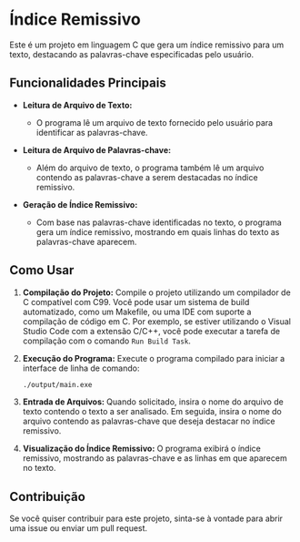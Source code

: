 # Índice Remissivo

Este é um projeto em linguagem C que gera um índice remissivo para um texto, destacando as palavras-chave especificadas pelo usuário.

## Funcionalidades Principais

- **Leitura de Arquivo de Texto:**
    - O programa lê um arquivo de texto fornecido pelo usuário para identificar as palavras-chave.

- **Leitura de Arquivo de Palavras-chave:**
    - Além do arquivo de texto, o programa também lê um arquivo contendo as palavras-chave a serem destacadas no índice remissivo.

- **Geração de Índice Remissivo:**
    - Com base nas palavras-chave identificadas no texto, o programa gera um índice remissivo, mostrando em quais linhas do texto as palavras-chave aparecem.

## Como Usar

1. **Compilação do Projeto:**
   Compile o projeto utilizando um compilador de C compatível com C99. Você pode usar um sistema de build automatizado, como um Makefile, ou uma IDE com suporte a compilação de código em C. Por exemplo, se estiver utilizando o Visual Studio Code com a extensão C/C++, você pode executar a tarefa de compilação com o comando `Run Build Task`.

2. **Execução do Programa:**
    Execute o programa compilado para iniciar a interface de linha de comando:
    ```bash
    ./output/main.exe
    ```

3. **Entrada de Arquivos:**
    Quando solicitado, insira o nome do arquivo de texto contendo o texto a ser analisado.
    Em seguida, insira o nome do arquivo contendo as palavras-chave que deseja destacar no índice remissivo.

4. **Visualização do Índice Remissivo:**
    O programa exibirá o índice remissivo, mostrando as palavras-chave e as linhas em que aparecem no texto.

## Contribuição

Se você quiser contribuir para este projeto, sinta-se à vontade para abrir uma issue ou enviar um pull request.
